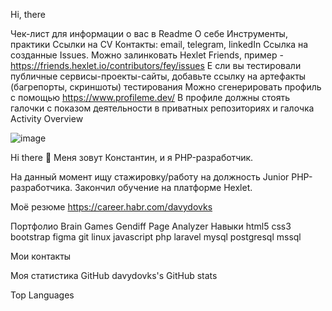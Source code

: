 Hi, there

Чек-лист для информации о вас в Readme
О себе
Инструменты, практики
Ссылки на CV
Контакты: email, telegram, linkedIn
Ссылка на созданные Issues. Можно залинковать Hexlet Friends,
пример - https://friends.hexlet.io/contributors/fey/issues
Е сли вы тестировали публичные сервисы-проекты-сайты, добавьте
ссылку на артефакты (багрепорты, скриншоты) тестирования
Можно сгенерировать профиль с помощью https://www.profileme.dev/
В профиле должны стоять галочки с показом деятельности в приватных
репозиториях и галочка Activity Overview

![image](https://github.com/AnnaGurina/AnnaGurina/assets/62752547/ba7d9b67-282e-48a6-bad0-1876138526b2)

Hi there 👋
Меня зовут Константин, и я PHP-разработчик.

На данный момент ищу стажировку/работу на должность Junior PHP-разработчика. Закончил обучение на платформе Hexlet.

Моё резюме
https://career.habr.com/davydovks

Портфолио
Brain Games
Gendiff
Page Analyzer
Навыки
html5 css3 bootstrap figma git linux javascript php laravel mysql postgresql mssql

Мои контакты


Моя статистика GitHub
davydovks's GitHub stats

Top Languages
